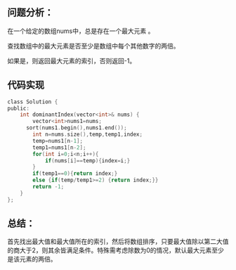 ## 问题分析： 
在一个给定的数组nums中，总是存在一个最大元素 。

查找数组中的最大元素是否至少是数组中每个其他数字的两倍。

如果是，则返回最大元素的索引，否则返回-1。
## 代码实现
```c
class Solution {
public:
    int dominantIndex(vector<int>& nums) {
        vector<int>nums1=nums;
      sort(nums1.begin(),nums1.end());
        int n=nums.size(),temp,temp1,index;
        temp=nums1[n-1];
        temp1=nums1[n-2];
        for(int i=0;i<n;i++){
            if(nums[i]==temp){index=i;}
        }
        if(temp1==0){return index;}
        else {if(temp/temp1>=2) {return index;}}
        return -1;
    }
};
```
## 总结：
首先找出最大值和最大值所在的索引，然后将数组排序，只要最大值除以第二大值的商大于2，则其余皆满足条件。特殊需考虑除数为0的情况，默认最大元素至少是该元素的两倍。
      
      
      